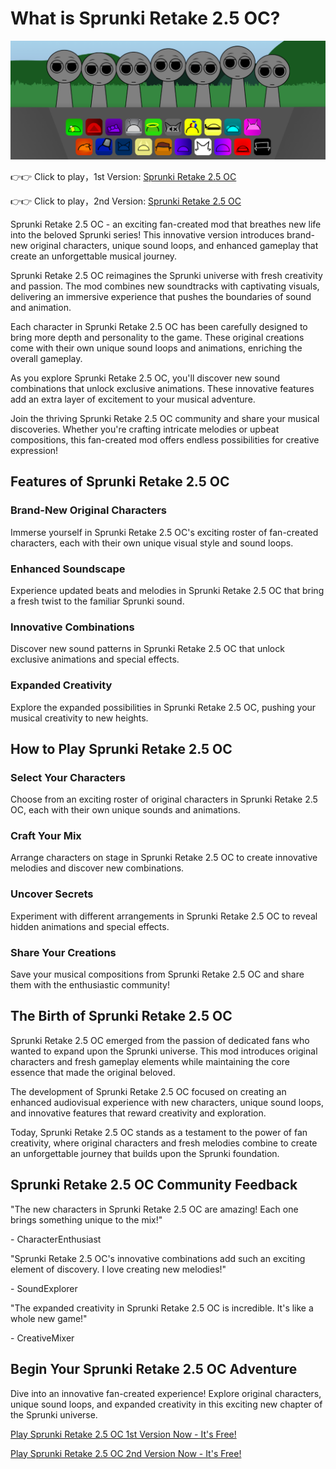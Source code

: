 # What is Sprunki Retake 2.5 OC?

![Sprunki Retake Babies](https://raw.githubusercontent.com/sprunkiscrunkly/sprunki-retake-2-5-oc/refs/heads/main/sprunki-retake-2-5-oc.png "Sprunki Retake Babies")

👉👉 Click to play，1st Version: [Sprunki Retake 2.5 OC](https://sprunksters.com/sprunki-retake-2-5-oc/ "Sprunki Retake 2.5 OC")

👉👉 Click to play，2nd Version: [Sprunki Retake 2.5 OC](https://sprunkiscrunkly.com/sprunki-retake-2-5-oc/ "Sprunki Retake 2.5 OC")

Sprunki Retake 2.5 OC - an exciting fan-created mod that breathes new life into the beloved Sprunki series! This innovative version introduces  brand-new original characters, unique sound loops, and enhanced gameplay that create an unforgettable musical journey.

Sprunki Retake  2.5 OC reimagines the Sprunki universe with fresh creativity and  passion. The mod combines new soundtracks with captivating visuals,  delivering an immersive experience that pushes the boundaries of sound  and animation.

Each character in Sprunki Retake 2.5 OC has been carefully designed to bring more depth  and personality to the game. These original creations come with their  own unique sound loops and animations, enriching the overall gameplay.

As you explore  Sprunki Retake 2.5 OC, you'll discover new sound combinations that  unlock exclusive animations. These innovative features add an extra  layer of excitement to your musical adventure.

Join the thriving Sprunki Retake 2.5 OC community and share your musical discoveries.  Whether you're crafting intricate melodies or upbeat compositions, this  fan-created mod offers endless possibilities for creative expression!

## Features of Sprunki Retake 2.5 OC

### Brand-New Original Characters

Immerse yourself in  Sprunki Retake 2.5 OC's exciting roster of fan-created characters, each  with their own unique visual style and sound loops.

### Enhanced Soundscape

Experience updated beats and melodies in Sprunki Retake 2.5 OC that bring a fresh twist to the familiar Sprunki sound.                                

### Innovative Combinations

Discover new sound patterns in Sprunki Retake 2.5 OC that unlock exclusive animations and special effects.                           

### Expanded Creativity

Explore the expanded possibilities in Sprunki Retake 2.5 OC, pushing your musical creativity to new heights.

## How to Play Sprunki Retake 2.5 OC

### Select Your Characters

Choose from an exciting roster of original characters in Sprunki Retake 2.5 OC, each with their own unique sounds and animations.

### Craft Your Mix

Arrange characters on stage in Sprunki Retake 2.5 OC to create innovative melodies and discover new combinations.

### Uncover Secrets

Experiment with different arrangements in Sprunki Retake 2.5 OC to reveal hidden animations and special effects.

### Share Your Creations

Save your musical compositions from Sprunki Retake 2.5 OC and share them with the enthusiastic community!

## The Birth of Sprunki Retake 2.5 OC

Sprunki Retake 2.5 OC emerged from the passion of dedicated fans who wanted to expand upon the Sprunki universe. This mod introduces original characters and fresh gameplay elements while  maintaining the core essence that made the original beloved.

The development of Sprunki Retake 2.5 OC focused  on creating an enhanced audiovisual experience with new characters,  unique sound loops, and innovative features that reward creativity and  exploration.

Today, Sprunki Retake 2.5 OC stands as a  testament to the power of fan creativity, where original characters and  fresh melodies combine to create an unforgettable journey that builds  upon the Sprunki foundation.

## Sprunki Retake 2.5 OC Community Feedback

"The new characters in Sprunki Retake 2.5 OC are amazing! Each one brings something unique to the mix!"

\- CharacterEnthusiast

"Sprunki Retake 2.5 OC's innovative combinations add such an exciting element of discovery. I love creating new melodies!"

\- SoundExplorer

"The expanded creativity in Sprunki Retake 2.5 OC is incredible. It's like a whole new game!"

\- CreativeMixer

## Begin Your Sprunki Retake 2.5 OC Adventure

Dive into an  innovative fan-created experience! Explore original characters, unique  sound loops, and expanded creativity in this exciting new chapter of the Sprunki universe.

[Play Sprunki Retake 2.5 OC 1st Version Now - It's Free!](https://sprunksters.com/sprunki-retake-2-5-oc/)

[Play Sprunki Retake 2.5 OC 2nd Version Now - It's Free!](https://sprunkiscrunkly.com/sprunki-retake-2-5-oc/)
